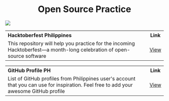 <h1 align="center">Open Source Practice</h1>
<img src="https://user-images.githubusercontent.com/73097560/115834477-dbab4500-a447-11eb-908a-139a6edaec5c.gif">

<table>
  <tr>
    <th align="left">Hacktoberfest Philippines</th>
    <th>Link</th>
  </tr>
  <tr>
    <td>This repository will help you practice for the incoming Hacktoberfest—a month-long celebration of open-source software</td>
    <td align="center"><a href="https://github.com/SurPathHub/hacktoberfest-philippines">View</a></td>
  </tr>
</table>

<table>
  <tr>
    <th align="left">GitHub Profile PH</th>
    <th>Link</th>
  </tr>
  <tr>
    <td>List of GitHub profiles from Philippines user's account that you can use for inspiration. Feel free to add your awesome GitHub profile</td>
    <td align="center"><a href="https://github.com/SurPathHub/github-profile-ph">View</a></td>
  </tr>
</table>
